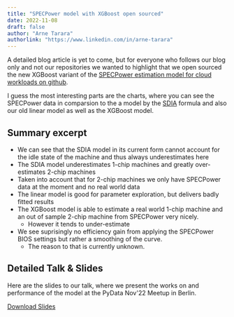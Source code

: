 ```yaml
---
title: "SPECPower model with XGBoost open sourced"
date: 2022-11-08
draft: false
author: "Arne Tarara"
authorlink: "https://www.linkedin.com/in/arne-tarara"
---
```


A detailed blog article is yet to come, but for everyone who follows our
blog only and not our repositories we wanted to highlight that we open sourced
the new XGBoost variant of the [SPECPower estimation model for cloud workloads on github](https://github.com/green-coding-berlin/spec-power-model).

I guess the most interesting parts are the charts, where you can see the
SPECPower data in comparsion to the a model by the [SDIA](https://www.sdialliance.org) formula and also our
old linear model as well as the XGBoost model.

## Summary excerpt

- We can see that the SDIA model in its current form cannot account for the idle state of the machine and thus always underestimates here
- The SDIA model underestimates 1-chip machines and greatly over-estimates 2-chip machines
- Taken into account that for 2-chip machines we only have SPECPower data at the moment and no real world data
- The linear model is good for parameter exploration, but delivers badly fitted results
- The XGBoost model is able to estimate a real world 1-chip machine and an out of sample 2-chip machine from SPECPower very nicely.
    + However it tends to under-estimate
- We see suprisingly no efficiency gain from applying the SPECPower BIOS settings but rather a smoothing of the curve.
    + The reason to that is currently unknown.

## Detailed Talk & Slides
Here are the slides to our talk, where we present the works on and performance of the model
at the PyData Nov'22 Meetup in Berlin.

[Download Slides](/slides/PyData-Talk.pdf)